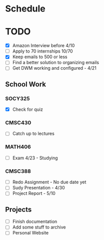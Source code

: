 # Schedule
# TODO
- [X] Amazon Interview before 4/10
- [ ] Apply to 70 internships 10/70
- [X] Keep emails to 500 or less
- [ ] Find a better solution to organizing emails
- [ ] Get DWM working and configured - 4/21

## School Work
### SOCY325
- [X] Check for quiz

### CMSC430
- [ ] Catch up to lectures 
  
### MATH406
- [ ] Exam 4/23 - Studying

### CMSC388
- [ ] Redo Assignment - No due date yet
- [ ] Sudy Presentation - 4/30
- [ ] Project Report - 5/10

## Projects
- [ ] Finish documentation 
- [ ] Add some stuff to archive
- [ ] Personal Website
